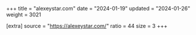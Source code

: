 +++
title = "alexeystar.com"
date = "2024-01-19"
updated = "2024-01-26"
weight = 3021

[extra]
source = "https://alexeystar.com/"
ratio = 44
size = 3
+++
